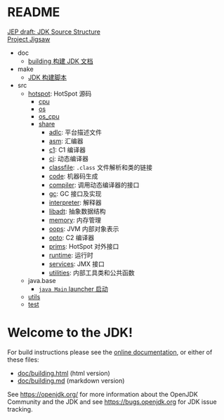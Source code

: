 
# README

[JEP draft: JDK Source Structure](https://openjdk.org/jeps/8283227)<br/>
[Project Jigsaw](https://openjdk.org/projects/jigsaw/)<br>

- doc
  - [building 构建 JDK 文档](doc/building.md)
- make
  - [JDK 构建脚本](make/readme.md)
- src
  - [hotspot](./src/hotspot/readme.md): HotSpot 源码
    - [cpu](./src/hotspot/cpu/readme.md)
    - [os](./src/hotspot/os/readme.md)
    - [os_cpu](./src/hotspot/os_cpu/readme.md)
    - [share](./src/hotspot/share/readme.md)
      - [adlc](./adlc/readme.md): 平台描述文件
      - [asm](./asm/readme.md): 汇编器
      - [c1](./c1/readme.md): C1 编译器
      - [ci](./ci/readme.md): 动态编译器
      - [classfile](./classfile/readme.md): `.class` 文件解析和类的链接
      - [code](./code/readme.md): 机器码生成
      - [compiler](./compiler/readme.md): 调用动态编译器的接口
      - [gc](./gc/readme.md): GC 接口及实现
      - [interpreter](./interpreter/readme.md): 解释器
      - [libadt](./libadt/readme.md): 抽象数据结构
      - [memory](./memory/readme.md): 内存管理
      - [oops](./oops/readme.md): JVM 内部对象表示
      - [opto](./opto/readme.md): C2 编译器
      - [prims](./prims/readme.md): HotSpot 对外接口
      - [runtime](./runtime/readme.md): 运行时
      - [services](./services/readme.md): JMX 接口
      - [utilities](./utilities/readme.md): 内部工具类和公共函数
  - java.base
    - [`java Main` launcher 启动](src/java.base/share/native/launcher/readme.md)
  - [utils](src/utils/readme.md)
  - [test](src/test/readme.md)<br/>

# Welcome to the JDK!

For build instructions please see the
[online documentation](https://openjdk.org/groups/build/doc/building.html),
or either of these files:

- [doc/building.html](doc/building.html) (html version)
- [doc/building.md](doc/building.md) (markdown version)

See <https://openjdk.org/> for more information about the OpenJDK
Community and the JDK and see <https://bugs.openjdk.org> for JDK issue
tracking.
